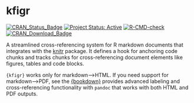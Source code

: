 # kfigr

<!-- badges: start -->
[![CRAN_Status_Badge](https://www.r-pkg.org/badges/version/kfigr)](https://cran.r-project.org/package=kfigr)
[![Project Status: Active](https://www.repostatus.org/badges/latest/active.svg)](https://www.repostatus.org/#active)
[![R-CMD-check](https://github.com/mkoohafkan/kfigr/actions/workflows/R-CMD-check.yaml/badge.svg)](https://github.com/mkoohafkan/kfigr/actions/workflows/R-CMD-check.yaml)
[![CRAN_Download_Badge](https://cranlogs.r-pkg.org/badges/grand-total/kfigr)](http://cran.r-project.org/package=kfigr)
<!-- badges: end -->

A streamlined cross-referencing system for R markdown documents that 
integrates with the [knitr](https://github.com/yihui/knitr) package. It defines 
a hook for anchoring code chunks and tracks chunks for cross-referencing 
document elements like figures, tables and code blocks.

`{kfigr}` works only for markdown-->HTML. If you need support for
markdown-->PDF, see the [{bookdown}](https://github.com/rstudio/bookdown)
provides advanced labeling and cross-referencing functionality with
`pandoc` that works with both HTML and PDF outputs.
